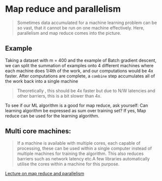 # Map reduce and parallelism

> Sometimes data accumulated for a machine learning problem can be so vast, that it cannot be run on one machine effectively. Here, parallelism and map reduce comes into the picture.


## Example

Taking a dataset with m = 400 and the example of Batch gradient descent, we can split the summation of examples onto 4 different machines where each machine does 1/4th of the work, and our computations would be 4x faster. After computations are complete, a `combine` step accumulates all of the work back into a single machine

> Theoretically , this should be 4x faster but due to N/W latencies and other barriers, this is a bit slower than 4x.

To see if our ML algorithm is a good for map reduce, ask yourself: Can learning algorithm be expressed as sum over training set? If yes, Map reduce can be used for the learning algorithm.

## Multi core machines:

> If a machine is available with multiple cores, each capable of processing,  these can be used within a single computer instead of multiple machines for training the algorithm. This also reduces barriers such as network latency etc.A few libraries automatically utilise the cores within a machine for this purpose.

[Lecture on map reduce and parallelism](https://www.coursera.org/learn/machine-learning/lecture/10sqI/map-reduce-and-data-parallelism)